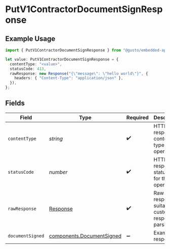 # PutV1ContractorDocumentSignResponse

## Example Usage

```typescript
import { PutV1ContractorDocumentSignResponse } from "@gusto/embedded-api/models/operations/putv1contractordocumentsign.js";

let value: PutV1ContractorDocumentSignResponse = {
  contentType: "<value>",
  statusCode: 413,
  rawResponse: new Response("{\"message\": \"hello world\"}", {
    headers: { "Content-Type": "application/json" },
  }),
};
```

## Fields

| Field                                                                  | Type                                                                   | Required                                                               | Description                                                            |
| ---------------------------------------------------------------------- | ---------------------------------------------------------------------- | ---------------------------------------------------------------------- | ---------------------------------------------------------------------- |
| `contentType`                                                          | *string*                                                               | :heavy_check_mark:                                                     | HTTP response content type for this operation                          |
| `statusCode`                                                           | *number*                                                               | :heavy_check_mark:                                                     | HTTP response status code for this operation                           |
| `rawResponse`                                                          | [Response](https://developer.mozilla.org/en-US/docs/Web/API/Response)  | :heavy_check_mark:                                                     | Raw HTTP response; suitable for custom response parsing                |
| `documentSigned`                                                       | [components.DocumentSigned](../../models/components/documentsigned.md) | :heavy_minus_sign:                                                     | Example response                                                       |